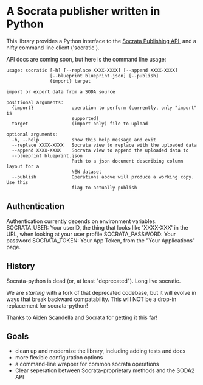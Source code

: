 A Socrata publisher written in Python
======================
This library provides a Python interface to the [Socrata Publishing API], and a nifty command line client ('socratic').

API docs are coming soon, but here is the command line usage:

```
usage: socratic [-h] [--replace XXXX-XXXX] [--append XXXX-XXXX]
                [--blueprint blueprint.json] [--publish]
                {import} target

import or export data from a SODA source

positional arguments:
  {import}              operation to perform (currently, only "import" is
                        supported)
  target                (import only) file to upload

optional arguments:
  -h, --help            show this help message and exit
  --replace XXXX-XXXX   Socrata view to replace with the uploaded data
  --append XXXX-XXXX    Socrata view to append the uploaded data to
  --blueprint blueprint.json
                        Path to a json document describing column layout for a
                        NEW dataset
  --publish             Operations above will produce a working copy. Use this
                        flag to actually publish
```

Authentication
--------------

Authentication currently depends on environment variables.
SOCRATA_USER: Your userID, the thing that looks like 'XXXX-XXX' in the URL, when looking at your user profile
SOCRATA_PASSWORD: Your password
SOCRATA_TOKEN: Your App Token, from the "Your Applications" page.

History
---------
Socrata-python is dead (or, at least "deprecated"). Long live socratic. 

We are _starting_ with a fork of that deprecated codebase, but it will evolve in ways that break backward compatability. This will NOT be a drop-in replacement for socrata-python! 

Thanks to Aiden Scandella and Socrata for getting it this far!


[Socrata Publishing API]: http://dev.socrata.com/publisher/getting-started

Goals
------------------------
* clean up and modernize the library, including adding tests and docs
* more flexible configuration options
* a command-line wrapper for common socrata operations
* Clear seperation between Socrata-proprietary methods and the SODA2 API

